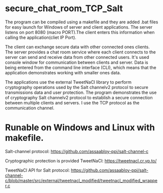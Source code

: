 # secure_chat_room_TCP_Salt

The program can be compiled using a makefile and they are added .bat files for easy launch for Windows of server and client applications. The server listens on port 8080 (macro PORT).The client enters this information when calling the application(cliet IP Port).

The client can exchange secure data with other connected ones
clients. The server provides a chat room service where each client connects to the server
can send and receive data from other connected users. It's used
console window for communication between clients and server. Data is being entered
from the command line interface (CLI), which means that the application demonstrates working with smaller ones
data.

The applications use the external TweetNaCl library to perform cryptography
operations used by the Salt channelv2 protocol to secure transmissions
data and user protection. The program demonstrates the use of cryptography
Salt channelv2 protocol to establish a secure connection between
multiple clients and servers. I use the TCP protocol as the communication channel.

# Runable on Windows and Linux with makefile.
Salt-channel protocol: https://github.com/assaabloy-ppi/salt-channel-c

Cryptographic protection is provided TweetNaCl:
https://tweetnacl.cr.yp.to/

TweetNaCl API for Salt protocol: https://github.com/assaabloy-ppi/salt-channel-c/blob/master/src/external/tweetnacl_modified/tweetnacl_modified_wrapper.c

